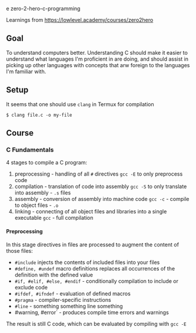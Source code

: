 e zero-2-hero-c-programming

Learnings from https://lowlevel.academy/courses/zero2hero

## Goal

To understand computers better. Understanding C should make it easier to understand what languages I'm proficient in are doing, and should assist in picking up other languages with concepts that arw foreign to the languages I'm familiar with.

## Setup

It seems that one should use `clang` in Termux for compilation

```shell
$ clang file.c -o my-file
```

## Course

### C Fundamentals

4 stages to compile a C program:

1. preprocessing - handling of all `#` directives
    `gcc -E` to only preprocess code
2. compilation - translation of code into assembly
    `gcc -S` to only translate into assembly - `.s` files
3. assembly - conversion of assembly into machine code
    `gcc -c` - compile to object files - `.o`
4. linking - connecting of all object files and libraries into a single executable
    `gcc` - full compilation

#### Preprocessing

In this stage directives in files are processed to augment the content of those files:

- `#include` injects the contents of included files into your files
- `#define, #undef` macro definitions replaces all occurrences of the definition with the defined value
- `#if, #elif, #else, #endif` - conditionally compilation to include or exclude code
- `#ifdef, #ifndef` - evaluation of defined macros
- `#pragma` - compiler-specific instructions
- `#line` - something something line something
- #warning, #error` - produces compile time errors and warnings

The result is still C code, which can be evaluated by compiling with `gcc -E`
